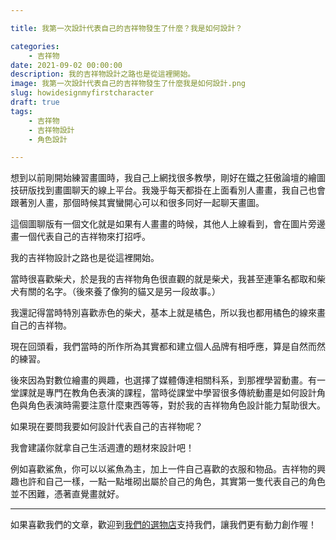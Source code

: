 ```yaml
---

title: 我第一次設計代表自己的吉祥物發生了什麼？我是如何設計？

categories:
    - 吉祥物
date: 2021-09-02 00:00:00
description: 我的吉祥物設計之路也是從這裡開始。
image: 我第一次設計代表自己的吉祥物發生了什麼我是如何設計.png
slug: howidesignmyfirstcharacter
draft: true
tags:
    - 吉祥物
    - 吉祥物設計
    - 角色設計

---
```


想到以前剛開始練習畫圖時，我自己上網找很多教學，剛好在鐵之狂傲論壇的繪圖技研版找到畫圖聊天的線上平台。我幾乎每天都掛在上面看別人畫畫，我自己也會跟著別人畫，那個時候其實蠻開心可以和很多同好一起聊天畫圖。

這個圖聊版有一個文化就是如果有人畫畫的時候，其他人上線看到，會在圖片旁邊畫一個代表自己的吉祥物來打招呼。

我的吉祥物設計之路也是從這裡開始。

當時很喜歡柴犬，於是我的吉祥物角色很直觀的就是柴犬，我甚至連筆名都取和柴犬有關的名字。（後來養了像狗的貓又是另一段故事。）

我還記得當時特別喜歡赤色的柴犬，基本上就是橘色，所以我也都用橘色的線來畫自己的吉祥物。

現在回頭看，我們當時的所作所為其實都和建立個人品牌有相呼應，算是自然而然的練習。

後來因為對數位繪畫的興趣，也選擇了媒體傳達相關科系，到那裡學習動畫。有一堂課就是專門在教角色表演的課程，當時從課堂中學習很多傳統動畫是如何設計角色與角色表演時需要注意什麼東西等等，對於我的吉祥物角色設計能力幫助很大。

如果現在要問我要如何設計代表自己的吉祥物呢？

我會建議你就拿自己生活週遭的題材來設計吧！

例如喜歡鯊魚，你可以以鯊魚為主，加上一件自己喜歡的衣服和物品。吉祥物的興趣也許和自己一樣，一點一點堆砌出屬於自己的角色，其實第一隻代表自己的角色並不困難，憑著直覺畫就好。

---

如果喜歡我們的文章，歡迎到[我們的選物店](https://www.rakuten.com.tw/shop/peckystudio/)支持我們，讓我們更有動力創作喔！